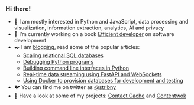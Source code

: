 ### Hi there!

- 🐍 I am mostly interested in Python and JavaScript, data processing and visualization, information extraction, analytics, AI and privacy
- 📕 I’m currently working on a book [Efficient developer](https://efficientdeveloper.com/?utm_campaign=github) on software development
- ✒️ I am [blogging](https://stribny.name/blog/?utm_campaign=github), read some of the popular articles:
    - [Scaling relational SQL databases](https://stribny.name/blog/2020/07/scaling-relational-sql-databases)
    - [Debugging Python programs](https://stribny.name/blog/2019/06/debugging-python-programs)
    - [Building command line interfaces in Python](https://stribny.name/blog/2020/01/building-command-line-interfaces-in-python)
    - [Real-time data streaming using FastAPI and WebSockets](https://stribny.name/blog/2020/07/real-time-data-streaming-using-fastapi-and-websockets)
    - [Using Docker to provision databases for development and testing](https://stribny.name/blog/2019/09/using-docker-to-provision-databases-for-development-and-testing)
- 🐦 You can find me on twitter as [@stribny](https://twitter.com/stribny)
- 🚧 Have a look at some of my projects: [Contact Cache](https://contactcache.com/?utm_campaign=github) and [Contentwok](https://contentwok.com/?utm_campaign=github)

<!--
**stribny/stribny** is a ✨ _special_ ✨ repository because its `README.md` (this file) appears on your GitHub profile.

Here are some ideas to get you started:

- 🔭 I’m currently working on ...
- 🌱 I’m currently learning ...
- 👯 I’m looking to collaborate on ...
- 🤔 I’m looking for help with ...
- 💬 Ask me about ...
- 📫 How to reach me: ...
- 😄 Pronouns: ...
- ⚡ Fun fact: ...
-->
